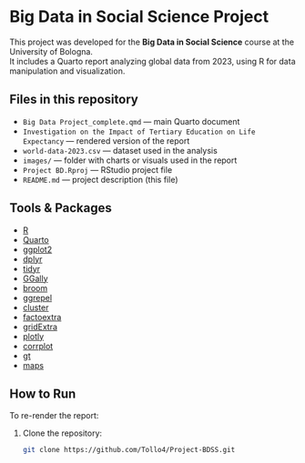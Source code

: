 # Big Data in Social Science Project

This project was developed for the **Big Data in Social Science** course at the University of Bologna.  
It includes a Quarto report analyzing global data from 2023, using R for data manipulation and visualization.

## Files in this repository

- `Big Data Project_complete.qmd` — main Quarto document
- `Investigation on the Impact of Tertiary
Education on Life Expectancy` — rendered version of the report
- `world-data-2023.csv` — dataset used in the analysis
- `images/` — folder with charts or visuals used in the report
- `Project BD.Rproj` — RStudio project file
- `README.md` — project description (this file)

## Tools & Packages

- [R](https://www.r-project.org/)
- [Quarto](https://quarto.org/)
- [ggplot2](https://ggplot2.tidyverse.org/)
- [dplyr](https://dplyr.tidyverse.org/)
- [tidyr](https://tidyr.tidyverse.org/)
- [GGally](https://ggobi.github.io/ggally/)
- [broom](https://broom.tidymodels.org/)
- [ggrepel](https://ggrepel.slowkow.com/)
- [cluster](https://cran.r-project.org/package=cluster)
- [factoextra](https://rpkgs.datanovia.com/factoextra/)
- [gridExtra](https://cran.r-project.org/package=gridExtra)
- [plotly](https://plotly.com/r/)
- [corrplot](https://cran.r-project.org/package=corrplot)
- [gt](https://gt.rstudio.com/)
- [maps](https://cran.r-project.org/package=maps)

## How to Run

To re-render the report:

1. Clone the repository:
   ```bash
   git clone https://github.com/Tollo4/Project-BDSS.git
